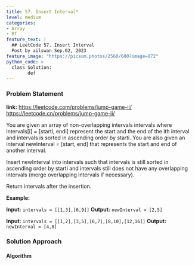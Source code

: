 ```yaml
---
title: 57. Insert Interval*
level: medium
categories:
- Array
- BT
feature_text: |
  ## LeetCode 57. Insert Interval
  Post by ailswan Sep.02, 2023
feature_image: "https://picsum.photos/2560/600?image=872"
python_code: >
  class Solution:
        def
---
```


### Problem Statement
**link:**
https://leetcode.com/problems/jump-game-ii/
https://leetcode.cn/problems/jump-game-ii/

You are given an array of non-overlapping intervals intervals where intervals[i] = [starti, endi] represent the start and the end of the ith interval and intervals is sorted in ascending order by starti. You are also given an interval newInterval = [start, end] that represents the start and end of another interval.

Insert newInterval into intervals such that intervals is still sorted in ascending order by starti and intervals still does not have any overlapping intervals (merge overlapping intervals if necessary).

Return intervals after the insertion.

**Example:**

**Input:** `intervals = [[1,3],[6,9]]`
**Output:** `newInterval = [2,5]`

**Input:** `intervals = [[1,2],[3,5],[6,7],[8,10],[12,16]]`
**Output:** `newInterval = [4,8]`


### Solution Approach

 

#### Algorithm

 
